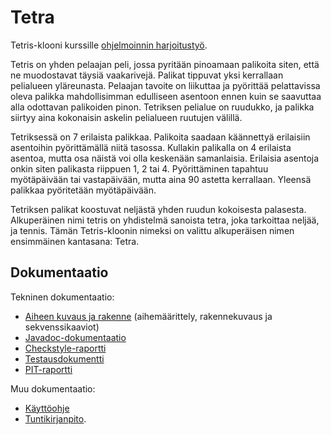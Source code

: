 # Tetra
Tetris-klooni kurssille [ohjelmoinnin harjoitustyö](https://github.com/javaLabra/Javalabra2016-3).

Tetris on yhden pelaajan peli, jossa pyritään pinoamaan palikoita siten, että ne muodostavat täysiä vaakarivejä. Palikat tippuvat yksi kerrallaan pelialueen yläreunasta. Pelaajan tavoite on liikuttaa ja pyörittää pelattavissa oleva palikka mahdollisimman edulliseen asentoon ennen kuin se saavuttaa alla odottavan palikoiden pinon. Tetriksen pelialue on ruudukko, ja palikka siirtyy aina kokonaisin askelin pelialueen ruutujen välillä.

Tetriksessä on 7 erilaista palikkaa. Palikoita saadaan käännettyä erilaisiin asentoihin pyörittämällä niitä tasossa. Kullakin palikalla on 4 erilaista asentoa, mutta osa näistä voi olla keskenään samanlaisia. Erilaisia asentoja onkin siten palikasta riippuen 1, 2 tai 4. Pyörittäminen tapahtuu myötäpäivään tai vastapäivään, mutta aina 90 astetta kerrallaan. Yleensä palikkaa pyöritetään myötäpäivään.

Tetriksen palikat koostuvat neljästä yhden ruudun kokoisesta palasesta. Alkuperäinen nimi tetris on yhdistelmä sanoista tetra, joka tarkoittaa neljää, ja tennis. Tämän Tetris-kloonin nimeksi on valittu alkuperäisen nimen ensimmäinen kantasana: Tetra.

## Dokumentaatio

Tekninen dokumentaatio:

* [Aiheen kuvaus ja rakenne](dokumentointi/aiheenKuvausJaRakenne.md) (aihemäärittely, rakennekuvaus ja sekvenssikaaviot)
* [Javadoc-dokumentaatio](javadoc/index.html)
* [Checkstyle-raportti](dokumentointi/checkstyle/checkstyle.html)
* [Testausdokumentti](dokumentointi/testausdokumentti.md)
* [PIT-raportti](dokumentointi/pit/index.html)

Muu dokumentaatio:

* [Käyttöohje](dokumentointi/käyttöohjeet.md)
* [Tuntikirjanpito](dokumentointi/tuntikirjanpito.md).
